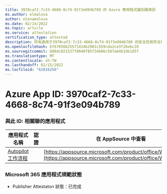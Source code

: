 ```yaml
---
title: 3970caf2-7c33-4668-8c74-91f3e094b789 的 Azure 應用程式識別碼資訊
ms.author: elmalova
author: elenamalova
ms.date: 02/14/2022
ms.topic: article
ms.service: attestation
certification_type: attested
description: 所有適用于3970caf2-7c33-4668-8c74-91f3e094b789 的安全性和符合性資訊資訊。
ms.openlocfilehash: b767056625571424b2981c559cda2ce3f2bebc20
ms.sourcegitcommit: 608dc021537f8048f85f34b86c507a6461db1d5f
ms.translationtype: MT
ms.contentlocale: zh-TW
ms.lasthandoff: 02/15/2022
ms.locfileid: "62816256"
---
```

# <a name="azure-app-id-3970caf2-7c33-4668-8c74-91f3e094b789"></a>Azure App ID: 3970caf2-7c33-4668-8c74-91f3e094b789


### <a name="apps-associated-with-this-id"></a>與此 ID: 相關聯的應用程式
| **應用程式名稱** | **認證** | **在 AppSource 中查看** |
|--------------|---------------|-----------------------|
| [Autopilot 工作流程](https://docs.microsoft.com/microsoft-365-app-certification/forward/WA200003745) |  | [https://appsource.microsoft.com/product/office/WA200003745](https://appsource.microsoft.com/product/office/WA200003745) |

### <a name="microsoft-365-app-compliance-status"></a>Microsoft 365 應用程式規範狀態
- Publisher Attestaton 狀態：已完成
